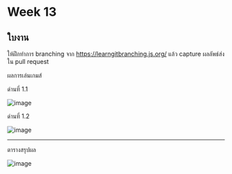 # Week 13 #

## ใบงาน

ให้ฝึกทำการ branching  จาก  https://learngitbranching.js.org/ แล้ว capture ผลลัพธ์ส่งใน pull request

ผลการเล่นเกมส์

ด่านที่ 1.1 

![image](https://user-images.githubusercontent.com/92082676/141422092-67f89697-a0a2-4bea-a239-b16a6c488d7f.png)

ด่านที่ 1.2

![image](https://user-images.githubusercontent.com/92082676/141433587-450f0986-2122-4da3-aae6-3d088c7964a6.png)



---
ตารางสรุปผล

![image](https://user-images.githubusercontent.com/567256/141252474-3468dc9a-a756-4076-9639-6a50edb7bf72.png)
